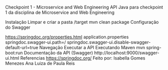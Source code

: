 Checkpoint 1 - Microservice and Web Engineering
API Java para checkpoint 1 da disciplina de Microservice and Web Engineering

Instalação
Limpar e criar a pasta /target
mvn clean package
Configuração do Swagger

https://springdoc.org/properties.html
application.properties
springdoc.swagger-ui.path=/
springdoc.swagger-ui.disable-swagger-default-url=true
Navegação
Executar a API
Executando Maven
mvn spring-boot:run
Documentação da API (Swagger)
http://localhost:9000/swagger-ui.html
Referencias
https://springdoc.org/
Feito por:
Isabella Gomes Menezes
Ana Luiza de Paula Reis
